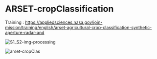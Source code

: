 # ARSET-cropClassification

Training : https://appliedsciences.nasa.gov/join-mission/training/english/arset-agricultural-crop-classification-synthetic-aperture-radar-and

![S1_S2-img-processing](https://user-images.githubusercontent.com/16523144/154662635-37662d46-93da-4c2c-9e0b-e75be12702a9.png)



![arset-cropClas](https://user-images.githubusercontent.com/16523144/154586127-84a4f0fe-4f37-45d7-9e8b-8627552b824c.png)
